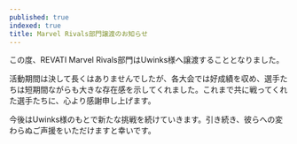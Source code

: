 ```yaml
---
published: true
indexed: true
title: Marvel Rivals部門譲渡のお知らせ
---
```


この度、REVATI Marvel Rivals部門はUwinks様へ譲渡することとなりました。

活動期間は決して長くはありませんでしたが、各大会では好成績を収め、選手たちは短期間ながらも大きな存在感を示してくれました。これまで共に戦ってくれた選手たちに、心より感謝申し上げます。

今後はUwinks様のもとで新たな挑戦を続けていきます。引き続き、彼らへの変わらぬご声援をいただけますと幸いです。